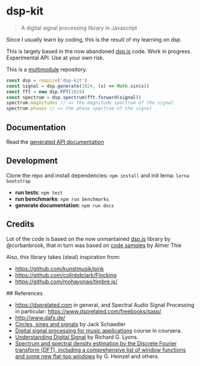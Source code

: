 # dsp-kit

> A digital signal processing library in Javascript

Since I usually learn by coding, this is the result of my learning on dsp.

This is largely based in the now abandoned [dsp.js](https://github.com/corbanbrook/dsp.js) code. Work in progress. Experimental API. Use at your own risk.


This is a [multimodule](https://github.com/oramics/dsp-kit/tree/master/packages) repository.

```js
const dsp = require('dsp-kit')
const signal = dsp.generate(1024, (x) => Math.sin(x))
const fft = new dsp.FFT(1024)
const spectrum = dsp.spectrum(fft.forward(signal))
spectrum.magnitudes // => the magnitude spectrum of the signal
spectrum.phases // => the phase spectrum of the signal
```

## Documentation

Read the [generated API documentation](https://github.com/oramics/dsp-kit/blob/master/docs/README.md)

## Development

Clone the repo and install dependencies: `npm install` and init lerna: `lerna bootstrap`

- __run tests__: `npm test`
- __run benchmarks__: `npm run benchmarks`
- __generate documentation__: `npm run docs`

## Credits

Lot of the code is based on the now unmantained [dsp.js]() library by @corbanbrook, that in turn was based on [code samples](http://code.almeros.com/code-examples/delay-firefox-audio-api) by Almer Thie

Also, this library takes (steal) inspiration from:

- https://github.com/kunstmusik/pink
- https://github.com/colinbdclark/Flocking
- https://github.com/mohayonao/timbre.js/

## References

- https://dsprelated.com in general, and Spectral Audio Signal Processing in particular: https://www.dsprelated.com/freebooks/sasp/
- http://www.dafx.de/
- [Circles, sines and signals](jackschaedler.github.io/circles-sines-signals/) by Jack Schaedler
- [Digital signal processing for music applications](https://www.coursera.org/learn/audio-signal-processing) course in coursera.
- [Understanding Digital Signal](https://www.amazon.com/Understanding-Digital-Signal-Processing-3rd/dp/0137027419) by Richard G. Lyons.
- [Spectrum and spectral density estimation by the Discrete Fourier transform (DFT), including a comprehensive list of window functions and some new flat-top windows](https://holometer.fnal.gov/GH_FFT.pdf) by G. Heinzel and others.

